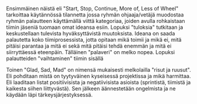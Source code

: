 Ensimmäinen näistä eli "Start, Stop, Continue, More of, Less of Wheel" tarkoittaa käytännössä tilannetta jossa ryhmän ohjaaja/vetäjä muodostaa ryhmän palautteen käyttämällä viittä kategoriaa, joiden avulla rohkaistaan tiimin jäseniä tuomaan omat ideansa esiin. Lopuksi "tuloksia" tutkitaan ja keskustellaan tulevista hyväksyttävistä muutoksista. Ideana on saada palautetta koko tiimiprosessista, jotta opitaan mikä toimii ja mikä ei, mitä pitäisi parantaa ja mitä ei sekä mitä pitäisi tehdä enemmän ja mitä ei siirryttäessä eteenpäin. Tälläinen "palaveri" on melko nopea. Lopuksi palautteiden "vaihtaminen" tiimin sisällä


Toinen "Glad, Sad, Mad" on nimensä mukaisesti melkolailla "risut ja ruusut". Eli pohditaan mistä on tyytyväinen kyseisessä projektissa ja mikä harmittaa. Eli laaditaan listat positiivisista ja negatiivisista asioista (sprintistä, tiimistä ja kaikesta siihen liittyvästä). Sen jälkeen äännestetään ongelmista ja ne käydään läpi tärkeysjärjestyksessä.

